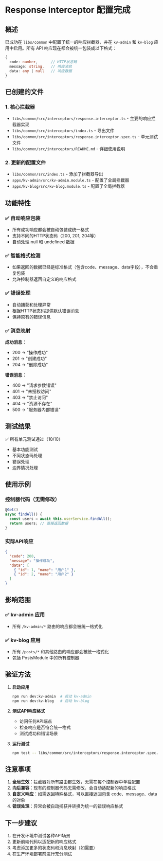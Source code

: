 # Response Interceptor 配置完成

## 概述

已成功在 `libs/common` 中配置了统一的响应拦截器，并在 `kv-admin` 和 `kv-blog` 应用中启用。所有 API 响应现在都会被统一包装成以下格式：

```typescript
{
  code: number,      // HTTP状态码
  message: string,   // 响应消息
  data: any | null   // 响应数据
}
```

## 已创建的文件

### 1. 核心拦截器
- `libs/common/src/interceptors/response.interceptor.ts` - 主要的响应拦截器实现
- `libs/common/src/interceptors/index.ts` - 导出文件
- `libs/common/src/interceptors/response.interceptor.spec.ts` - 单元测试文件
- `libs/common/src/interceptors/README.md` - 详细使用说明

### 2. 更新的配置文件
- `libs/common/src/index.ts` - 添加了拦截器导出
- `apps/kv-admin/src/kv-admin.module.ts` - 配置了全局拦截器
- `apps/kv-blog/src/kv-blog.module.ts` - 配置了全局拦截器

## 功能特性

### ✅ 自动响应包装
- 所有成功响应都会被自动包装成统一格式
- 支持不同的HTTP状态码（200, 201, 204等）
- 自动处理 null 和 undefined 数据

### ✅ 智能格式检测
- 如果返回的数据已经是标准格式（包含code、message、data字段），不会重复包装
- 允许控制器返回自定义的响应格式

### ✅ 错误处理
- 自动捕获和处理异常
- 根据HTTP状态码提供默认错误消息
- 保持原有的错误信息

### ✅ 消息映射
**成功消息：**
- 200 → "操作成功"
- 201 → "创建成功"
- 204 → "删除成功"

**错误消息：**
- 400 → "请求参数错误"
- 401 → "未授权访问"
- 403 → "禁止访问"
- 404 → "资源不存在"
- 500 → "服务器内部错误"

## 测试结果

✅ 所有单元测试通过（10/10）
- 基本功能测试
- 不同状态码处理
- 错误处理
- 边界情况处理

## 使用示例

### 控制器代码（无需修改）
```typescript
@Get()
async findAll() {
  const users = await this.userService.findAll();
  return users; // 直接返回数据
}
```

### 实际API响应
```json
{
  "code": 200,
  "message": "操作成功",
  "data": [
    { "id": 1, "name": "用户1" },
    { "id": 2, "name": "用户2" }
  ]
}
```

## 影响范围

### ✅ kv-admin 应用
- 所有 `/kv-admin/*` 路由的响应都会被统一格式化

### ✅ kv-blog 应用
- 所有 `/posts/*` 和其他路由的响应都会被统一格式化
- 包括 PostsModule 中的所有控制器

## 验证方法

1. **启动应用**
   ```bash
   npm run dev:kv-admin  # 启动 kv-admin
   npm run dev:kv-blog   # 启动 kv-blog
   ```

2. **测试API响应格式**
   - 访问任何API端点
   - 检查响应是否符合统一格式
   - 测试成功和错误场景

3. **运行测试**
   ```bash
   npm test -- libs/common/src/interceptors/response.interceptor.spec.ts
   ```

## 注意事项

1. **全局生效**：拦截器对所有路由都生效，无需在每个控制器中单独配置
2. **向后兼容**：现有的控制器代码无需修改，会自动适配新的响应格式
3. **自定义响应**：如需返回特殊格式，可以直接返回包含 code、message、data 的对象
4. **错误处理**：异常会被自动捕获并转换为统一的错误响应格式

## 下一步建议

1. 在开发环境中测试各种API场景
2. 更新前端代码以适配新的响应格式
3. 考虑添加更多的状态码和消息映射（如需要）
4. 在生产环境部署前进行充分测试
